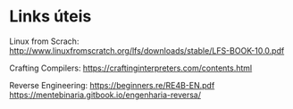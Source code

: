 # Links úteis

Linux from Scrach:    http://www.linuxfromscratch.org/lfs/downloads/stable/LFS-BOOK-10.0.pdf

Crafting Compilers:   https://craftinginterpreters.com/contents.html

Reverse Engineering:  https://beginners.re/RE4B-EN.pdf
                      https://mentebinaria.gitbook.io/engenharia-reversa/
